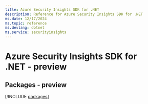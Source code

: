 ```yaml
---
title: Azure Security Insights SDK for .NET
description: Reference for Azure Security Insights SDK for .NET
ms.date: 12/17/2024
ms.topic: reference
ms.devlang: dotnet
ms.service: securityinsights
---
```

# Azure Security Insights SDK for .NET - preview
## Packages - preview
[!INCLUDE [packages](security-insights-index.md)]
